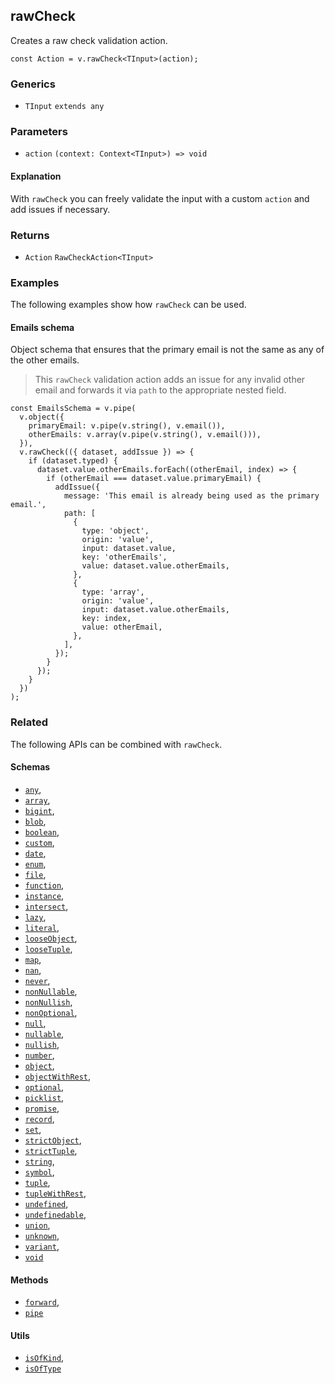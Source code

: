 rawCheck
--------

Creates a raw check validation action.

    const Action = v.rawCheck<TInput>(action);
    

### Generics

*   `TInput` `extends any`

### Parameters

*   `action` `(context: Context<TInput>) => void`

#### Explanation

With `rawCheck` you can freely validate the input with a custom `action` and add issues if necessary.

### Returns

*   `Action` `RawCheckAction<TInput>`

### Examples

The following examples show how `rawCheck` can be used.

#### Emails schema

Object schema that ensures that the primary email is not the same as any of the other emails.

> This `rawCheck` validation action adds an issue for any invalid other email and forwards it via `path` to the appropriate nested field.

    const EmailsSchema = v.pipe(
      v.object({
        primaryEmail: v.pipe(v.string(), v.email()),
        otherEmails: v.array(v.pipe(v.string(), v.email())),
      }),
      v.rawCheck(({ dataset, addIssue }) => {
        if (dataset.typed) {
          dataset.value.otherEmails.forEach((otherEmail, index) => {
            if (otherEmail === dataset.value.primaryEmail) {
              addIssue({
                message: 'This email is already being used as the primary email.',
                path: [
                  {
                    type: 'object',
                    origin: 'value',
                    input: dataset.value,
                    key: 'otherEmails',
                    value: dataset.value.otherEmails,
                  },
                  {
                    type: 'array',
                    origin: 'value',
                    input: dataset.value.otherEmails,
                    key: index,
                    value: otherEmail,
                  },
                ],
              });
            }
          });
        }
      })
    );
    

### Related

The following APIs can be combined with `rawCheck`.

#### Schemas

*   [`any`](any.md),
*   [`array`](array.md),
*   [`bigint`](bigint.md),
*   [`blob`](blob.md),
*   [`boolean`](boolean.md),
*   [`custom`](custom.md),
*   [`date`](date.md),
*   [`enum`](enum.md),
*   [`file`](file.md),
*   [`function`](function.md),
*   [`instance`](instance.md),
*   [`intersect`](intersect.md),
*   [`lazy`](lazy.md),
*   [`literal`](literal.md),
*   [`looseObject`](looseObject.md),
*   [`looseTuple`](looseTuple.md),
*   [`map`](map.md),
*   [`nan`](nan.md),
*   [`never`](never.md),
*   [`nonNullable`](nonNullable.md),
*   [`nonNullish`](nonNullish.md),
*   [`nonOptional`](nonOptional.md),
*   [`null`](null.md),
*   [`nullable`](nullable.md),
*   [`nullish`](nullish.md),
*   [`number`](number.md),
*   [`object`](object.md),
*   [`objectWithRest`](objectWithRest.md),
*   [`optional`](optional.md),
*   [`picklist`](picklist.md),
*   [`promise`](promise.md),
*   [`record`](record.md),
*   [`set`](set.md),
*   [`strictObject`](strictObject.md),
*   [`strictTuple`](strictTuple.md),
*   [`string`](string.md),
*   [`symbol`](symbol.md),
*   [`tuple`](tuple.md),
*   [`tupleWithRest`](tupleWithRest.md),
*   [`undefined`](undefined.md),
*   [`undefinedable`](undefinedable.md),
*   [`union`](union.md),
*   [`unknown`](unknown.md),
*   [`variant`](variant.md),
*   [`void`](void.md)

#### Methods

*   [`forward`](forward.md),
*   [`pipe`](pipe.md)

#### Utils

*   [`isOfKind`](isOfKind.md),
*   [`isOfType`](isOfType.md)